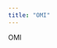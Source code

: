 ```yaml
---
title: "OMI"
---
```

<a title="OMWeb Usage Senario" href="images/M_images/ModelicaTools/OmWebUsageSenario.jpg" target="_blank"></a>OMI